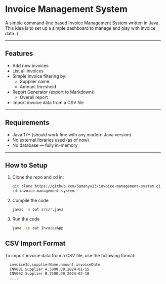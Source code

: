 # Invoice Management System

A simple command-line based Invoice Management System written in Java.  
This idea is to set up a simple dashboard to manage and play with invoice data :)

---

## Features

- Add new invoices
- List all invoices
- Simple Invoice filtering by:
  - Supplier name
  - Amount threshold
- Report Generator (export to Markdown):
  - Overall report
  <!-- TODO
  - Top 3 highest-value invoices
  - Amount per Supplier 
  -->
- Import invoice data from a CSV file

---

## Requirements

- Java 17+ (should work fine with any modern Java version)
- No external libraries used (as of now)
- No database — fully in-memory

---

## How to Setup

1. Clone the repo and cd in:
   ```bash
   git clone https://github.com/Samanyu13/invoice-management-system.git
   cd invoice-management-system
   ```
2. Compile the code
   ```bash
   javac -d out src/*.java
   ```
3. Run the code
   ```bash
   java -cp out InvoiceApp
   ```
   
## CSV Import Format
To import invoice data from a CSV file, use the following format:
```bash
  invoiceId,supplierName,amount,invoiceDate
  INV001,Supplier A,5000.00,2024-01-15
  INV002,Supplier B,7500.00,2024-02-10
  ....
```
   